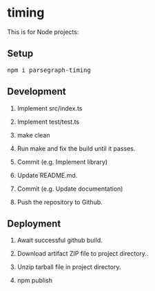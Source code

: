 # timing

This is for Node projects:

## Setup

<pre>
npm i parsegraph-timing
</pre>

## Development

1. Implement src/index.ts

2. Implement test/test.ts

3. make clean

4. Run make and fix the build until it passes.

5. Commit (e.g. Implement library)

6. Update README.md.

7. Commit (e.g. Update documentation)

8. Push the repository to Github.

## Deployment

1. Await successful github build.

2. Download artifact ZIP file to project directory..

3. Unzip tarball file in project directory.

4. npm publish <tarball>
